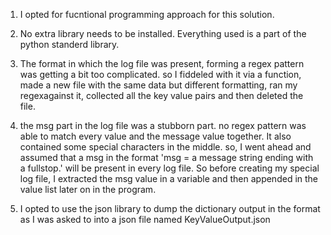1. I opted for fucntional programming approach for this solution.

2. No extra library needs to be installed. Everything used is a part of the python standerd library.

3. The format in which the log file was present, forming a regex pattern was getting a bit too complicated.
    so I fiddeled with it via a function, made a new file with the same data but 
    different formatting, ran my regexagainst it, collected all the key value pairs and then deleted the file.

4. the msg part in the log file was a stubborn part. no regex pattern was able to match every value and
    the message value together. It also contained some special characters in the middle.
    so, I went ahead and assumed that a msg in the format 'msg = a message string ending with a fullstop.'
    will be present in every log file. So before creating my special log file, I extracted the msg 
    value in a variable and then appended in the value list later on in 
    the program.

5. I opted to use the json library to dump the dictionary output in the format as I was asked to into a json
    file named KeyValueOutput.json